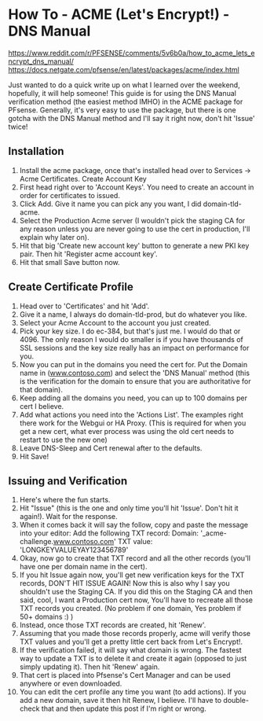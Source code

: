 # How To - ACME (Let's Encrypt!) - DNS Manual

<https://www.reddit.com/r/PFSENSE/comments/5v6b0a/how_to_acme_lets_encrypt_dns_manual/>
<https://docs.netgate.com/pfsense/en/latest/packages/acme/index.html>

Just wanted to do a quick write up on what I learned over the weekend, hopefully, it will help someone!
This guide is for using the DNS Manual verification method (the easiest method IMHO) in the ACME
package for PFsense. Generally, it's very easy to use the package, but there is one gotcha with the DNS
Manual method and I'll say it right now, don't hit 'Issue' twice!

## Installation

1. Install the acme package, once that's installed head over to Services -> Acme Certificates.
Create Account Key
1. First head right over to 'Account Keys'. You need to create an account in order for certificates to
issued.
2. Click Add. Give it name you can pick any you want, I did domain-tld-acme.
3. Select the Production Acme server (I wouldn't pick the staging CA for any reason unless you are never
going to use the cert in production, I'll explain why later on).
4. Hit that big 'Create new account key' button to generate a new PKI key pair. Then hit 'Register acme
account key'.
5. Hit that small Save button now.

## Create Certificate Profile

1. Head over to 'Certificates' and hit 'Add'.
2. Give it a name, I always do domain-tld-prod, but do whatever you like.
3. Select your Acme Account to the account you just created.
4. Pick your key size. I do ec-384, but that's just me. I would do that or 4096. The only reason I would do
smaller is if you have thousands of SSL sessions and the key size really has an impact on
performance for you.
5. Now you can put in the domains you need the cert for. Put the Domain name in (www.contoso.com)
and select the 'DNS Manual' method (this is the verification for the domain to ensure that you are
authoritative for that domain).
6. Keep adding all the domains you need, you can up to 100 domains per cert I believe.
7. Add what actions you need into the 'Actions List'. The examples right there work for the Webgui or HA
Proxy. (This is required for when you get a new cert, what ever process was using the old cert needs
to restart to use the new one)
8. Leave DNS-Sleep and Cert renewal after to the defaults.
9. Hit Save!

## Issuing and Verification

1. Here's where the fun starts.
2. Hit "Issue" (this is the one and only time you'll hit 'Issue'. Don't hit it again!). Wait for the response.
3. When it comes back it will say the follow, copy and paste the message into your editor: Add the
following TXT record: Domain: '_acme-challenge.www.contoso.com' TXT value:
'LONGKEYVALUEYAY123456789'
4. Okay, now go to create that TXT record and all the other records (you'll have one per domain name in
the cert).
5. If you hit Issue again now, you'll get new verification keys for the TXT records, DON'T HIT ISSUE
AGAIN! Now this is also why I say you shouldn't use the Staging CA. If you did this on the Staging CA
and then said, cool, I want a Production cert now, You'll have to recreate all those TXT records you
created. (No problem if one domain, Yes problem if 50+ domains :) )
6. Instead, once those TXT records are created, hit 'Renew'.
7. Assuming that you made those records properly, acme will verify those TXT values and you'll get a
pretty little cert back from Let's Encrypt!.
8. If the verification failed, it will say what domain is wrong. The fastest way to update a TXT is to delete
it and create it again (opposed to just simply updating it). Then hit 'Renew' again.
9. That cert is placed into Pfsense's Cert Manager and can be used anywhere or even downloaded.
10. You can edit the cert profile any time you want (to add actions). If you add a new domain, save it then
hit Renew, I believe. I'll have to double-check that and then update this post if I'm right or wrong.


